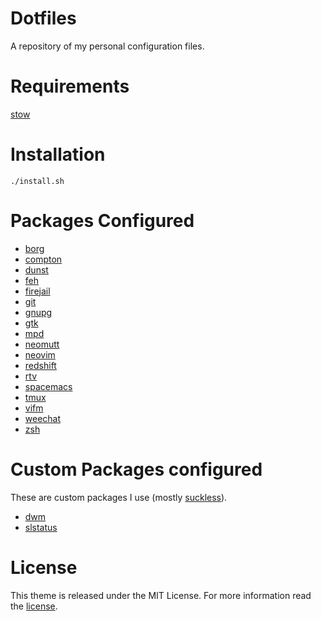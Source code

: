 # Dotfiles

A repository of my personal configuration files.

# Requirements

[stow](http://www.gnu.org/software/stow/)

# Installation

```shell
./install.sh
```

# Packages Configured

* [borg](https://www.borgbackup.org/)
* [compton](https://github.com/yshui/compton)
* [dunst](https://dunst-project.org/)
* [feh](https://linux.die.net/man/1/feh)
* [firejail](https://firejail.wordpress.com/)
* [git](https://git-scm.com/)
* [gnupg](https://gnupg.org/)
* [gtk](https://www.gtk.org/)
* [mpd](https://www.musicpd.org/)
* [neomutt](https://neomutt.org/)
* [neovim](https://neovim.io/)
* [redshift](http://jonls.dk/redshift/)
* [rtv](https://github.com/michael-lazar/rtv)
* [spacemacs](http://spacemacs.org/)
* [tmux](https://tmux.github.io/)
* [vifm](https://vifm.info/)
* [weechat](https://weechat.org/)
* [zsh](https://www.zsh.org/)

# Custom Packages configured

These are custom packages I use (mostly [suckless](https://suckless.org/)).

* [dwm](https://github.com/alrayyes/dwm)
* [slstatus](https://github.com/alrayyes/slstatus)

# License

This theme is released under the MIT License. For more information read the [license][license].

[license]: LICENSE.md
